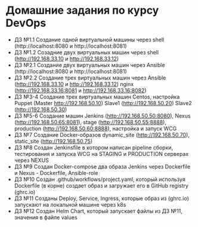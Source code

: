 # Домашние задания по курсу DevOps
- ДЗ №1.1 Создание одной виртуальной машины через shell (http://localhost:8080 и http://localhost:8081)
- ДЗ №1.2 Созадние двух виртуальных машин через shell   (http://192.168.33.10 и http://192.168.33.12)
- ДЗ №2.1 Создание двух виртуальных машин через Ansible (http://localhost:8080 и http://localhost:8081)
- ДЗ №2.2 Создание трех виртуальных машин через Ansible (http://192.168.33.10 и http://192.168.33.12) 
nginx (http://192.168.33.16:8081 и http://192.168.33.16:8082)
- ДЗ №3-4 Создание трех виртуальных машин Centos, настройка Puppet (Master http://192.168.50.10) 
Slave1 (http://192.168.50.20) Slave2 (http://192.168.50.30)
- ДЗ №5-6 Создание машин Jenkins (http://192.168.50.50:8080), Nexus (http://192.168.50.65:8081), 
stage (http://192.168.50.55:8888), production (http://192.168.50.60:8888), настройка и запуск WCG
- ДЗ №7 Создание Docker-образов dynamic_site (http://192.168.50.70), static_site (http://192.168.50.75)
- ДЗ №8 Создан Jenkinsfile в котором написан pipeline сборки, тестирования и запуска WCG на STAGING 
и PRODUCTION серверах через NEXUS
- ДЗ №9 Создан Docker-compose два образа Jenkins через Dockerfile и Nexus - Dockerfile, Ansible-role
- ДЗ №10 Создан .github/workflows/project.yaml, который используя Dockerfile (в корне) создает образ и загружает его в GitHub registry (ghrc.io)
- ДЗ №11 Созданы Deploy, Service, Ingress, которые образ из (ghrc.io) запускают на локальной машине через k8s
- ДЗ №12 Создан Helm Chart, который запускает файлы из ДЗ №11, значения в файле values
